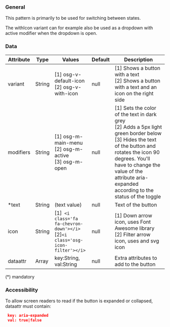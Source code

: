 ### General
This pattern is primarily to be used for switching between states.

The withIcon variant can for example also be used as a dropdown with active modifier when the dropdown is open.

### Data
| Attribute | Type | Values | Default | Description |
|---|---|---|---|---|
| variant | String | [1] osg-v-default-icon  <br> [2] osg-v-with-icon | null | [1] Shows a button with a text <br> [2] Shows a button with a text and an icon on the right side |
| modifiers | String | [1] osg-m-main-menu <br> [2] osg-m-active <br> [3] osg-m-open | null | [1] Sets the color of the text in dark grey <br> [2] Adds a 5px light green border below <br> [3] Hides the text of the button and rotates the icon 90 degrees. You'll have to change the value of the attribute aria-expanded according to the status of the toggle |
| *text | String | (text value) | null | Text of the button |
| icon | String | [1]``` <i class='fa fa-chevron-down'></i>``` <br> [2]```<i class='osg-icon-filter'></i>``` | null | [1] Down arrow icon, uses Font Awesome library <br> [2] Filter arrow icon, uses and svg icon |
| dataattr | Array | key:String, val:String | null | Extra attributes to add to the button |

(*) mandatory

### Accessibility
To allow screen readers to read if the button is expanded or collapsed, dataattr must contain:

```json
 key: aria-expanded
 val: true|false
```
